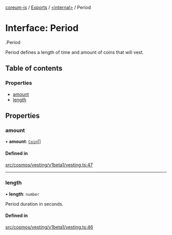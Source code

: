 [coreum-js](../README.md) / [Exports](../modules.md) / [<internal\>](../modules/internal_.md) / Period

# Interface: Period

[<internal>](../modules/internal_.md).Period

Period defines a length of time and amount of coins that will vest.

## Table of contents

### Properties

- [amount](internal_.Period.md#amount)
- [length](internal_.Period.md#length)

## Properties

### amount

• **amount**: [`Coin`](../modules/internal_.md#coin)[]

#### Defined in

[src/cosmos/vesting/v1beta1/vesting.ts:47](https://github.com/CooperFoundation/coreum-js/blob/f8fbe50/src/cosmos/vesting/v1beta1/vesting.ts#L47)

___

### length

• **length**: `number`

Period duration in seconds.

#### Defined in

[src/cosmos/vesting/v1beta1/vesting.ts:46](https://github.com/CooperFoundation/coreum-js/blob/f8fbe50/src/cosmos/vesting/v1beta1/vesting.ts#L46)

